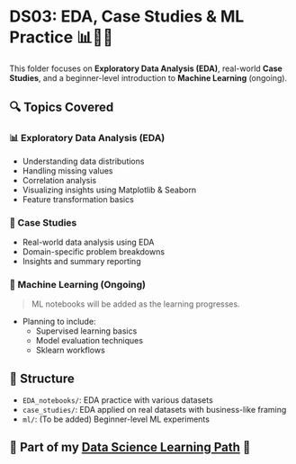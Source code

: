 # DS03: EDA, Case Studies & ML Practice 📊📁🤖

This folder focuses on **Exploratory Data Analysis (EDA)**, real-world **Case Studies**, and a beginner-level introduction to **Machine Learning** (ongoing).

## 🔍 Topics Covered

### 📊 Exploratory Data Analysis (EDA)
- Understanding data distributions
- Handling missing values
- Correlation analysis
- Visualizing insights using Matplotlib & Seaborn
- Feature transformation basics

### 📁 Case Studies
- Real-world data analysis using EDA
- Domain-specific problem breakdowns
- Insights and summary reporting

### 🤖 Machine Learning (Ongoing)
> ML notebooks will be added as the learning progresses.
- Planning to include:
  - Supervised learning basics
  - Model evaluation techniques
  - Sklearn workflows

## 📁 Structure

- `EDA_notebooks/`: EDA practice with various datasets  
- `case_studies/`: EDA applied on real datasets with business-like framing  
- `ml/`: (To be added) Beginner-level ML experiments

## 📍 Part of my [Data Science Learning Path](../../) 🚀
